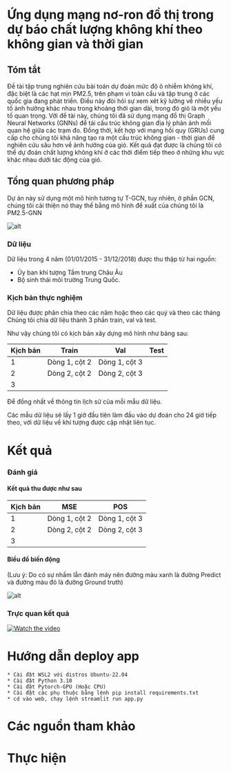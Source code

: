# Ứng dụng mạng nơ-ron đồ thị trong dự báo chất lượng không khí theo không gian và thời gian

## Tóm tắt

Đề tài tập trung nghiên cứu bài toán dự đoán mức độ ô nhiễm không khí, đặc biệt
là các hạt mịn PM2.5, trên phạm vi toàn cầu và tập trung ở các quốc gia đang phát
triển. Điều này đòi hỏi sự xem xét kỹ lưỡng về nhiều yếu tố ảnh hưởng khác nhau
trong khoảng thời gian dài, trong đó gió là một yếu tố quan trọng. Với đề tài này,
chúng tôi đã sử dụng mạng đồ thị Graph Neural Networks (GNNs) để tái cấu trúc
không gian địa lý phản ánh mối quan hệ giữa các trạm đo. Đồng thời, kết hợp với
mạng hồi quy (GRUs) cung cấp cho chúng tôi khả năng tạo ra một cấu trúc không
gian - thời gian để nghiên cứu sâu hơn về ảnh hưởng của gió. Kết quả đạt được là
chúng tôi có thể dự đoán chất lượng không khí ở các thời điểm tiếp theo ở những
khu vực khác nhau dưới tác động của gió.

## Tổng quan phương pháp

Dự án này sử dụng một mô hình tương tự T-GCN, tuy nhiên, ở phần GCN, chúng tôi cải thiện nó thay thế bằng mô hình đề xuất của chúng tôi là PM2.5-GNN

![alt](/image%20cap%20màn/slide_image/Đồ%20thị%20dự%20báo%20không%20gian%20và%20thời%20gian..png)

### Dữ liệu

Dữ liệu trong 4 năm (01/01/2015 - 31/12/2018) được thu thập từ hai nguồn: 
* Ủy ban khí tượng Tầm trung Châu Âu 
* Bộ sinh thái môi trường Trung Quốc.

### Kịch bản thực nghiệm

Dữ liệu được phân chia theo các năm hoặc theo các quý và theo các tháng
Chúng tôi chia dữ liệu thành 3 phần train, val và test. 

Như vậy chúng tôi có kịch bản xây dựng mô hình như bảng sau:

| Kịch bản | Train         | Val           | Test |
|----------|---------------|---------------|------|
| 1        | Dòng 1, cột 2 | Dòng 1, cột 3 |      |
| 2        | Dòng 2, cột 2 | Dòng 2, cột 3 |      |
| 3        |               |               |      |

Để đồng nhất về thông tin lịch sử của mỗi mẫu dữ liệu.

Các mẫu dữ liệu sẽ lấy 1 giờ đầu tiên làm đầu vào dự đoán cho 24 giờ tiếp theo, với dữ liệu về khí tượng được cập nhật liên tục.

# Kết quả

### Đánh giá

#### Kết quả thu được như sau

| Kịch bản | MSE           | POS           |
|----------|---------------|---------------|
| 1        | Dòng 1, cột 2 | Dòng 1, cột 3 |     
| 2        | Dòng 2, cột 2 | Dòng 2, cột 3 |      
| 3        |               |               |      

#### Biều đồ biến động 
(Lưu ý: Do có sự nhầm lẫn đánh máy nên đường màu xanh là đường Predict và đường màu đỏ là đường Ground truth)

![alt](image%20cap%20màn/result/gif/giff.gif)

### Trực quan kết quả


[![Watch the video](https://img.youtube.com/vi/yf3dzKN2ecI/maxresdefault.jpg)](https://youtu.be/yf3dzKN2ecI)

# Hướng dẫn deploy app 
    * Cài đặt WSL2 với distros Ubuntu-22.04
    * Cài đặt Python 3.10 
    * Cài đặt Pytorch-GPU (Hoặc CPU)
    * Cài đặt các phụ thuộc bằng lệnh pip install requirements.txt
    * cd vào web, chạy lệnh streamlit run app.py

# Các nguồn tham khảo

# Thực hiện
